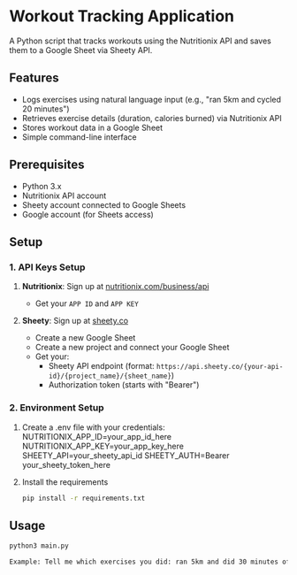 # Workout Tracking Application

A Python script that tracks workouts using the Nutritionix API and saves them to a Google Sheet via Sheety API.

## Features

- Logs exercises using natural language input (e.g., "ran 5km and cycled 20 minutes")
- Retrieves exercise details (duration, calories burned) via Nutritionix API
- Stores workout data in a Google Sheet
- Simple command-line interface

## Prerequisites

- Python 3.x
- Nutritionix API account
- Sheety account connected to Google Sheets
- Google account (for Sheets access)

## Setup

### 1. API Keys Setup

1. **Nutritionix**: Sign up at [nutritionix.com/business/api](https://www.nutritionix.com/business/api)

   - Get your `APP ID` and `APP KEY`

2. **Sheety**: Sign up at [sheety.co](https://sheety.co)
   - Create a new Google Sheet
   - Create a new project and connect your Google Sheet
   - Get your:
     - Sheety API endpoint (format: `https://api.sheety.co/{your-api-id}/{project_name}/{sheet_name}`)
     - Authorization token (starts with "Bearer")

### 2. Environment Setup

1. Create a .env file with your credentials:
   NUTRITIONIX_APP_ID=your_app_id_here
   NUTRITIONIX_APP_KEY=your_app_key_here
   SHEETY_API=your_sheety_api_id
   SHEETY_AUTH=Bearer your_sheety_token_here

2. Install the requirements
   ```bash
   pip install -r requirements.txt
   ```

## Usage

```bash
python3 main.py
```

```bash
Example: Tell me which exercises you did: ran 5km and did 30 minutes of weight training
```
